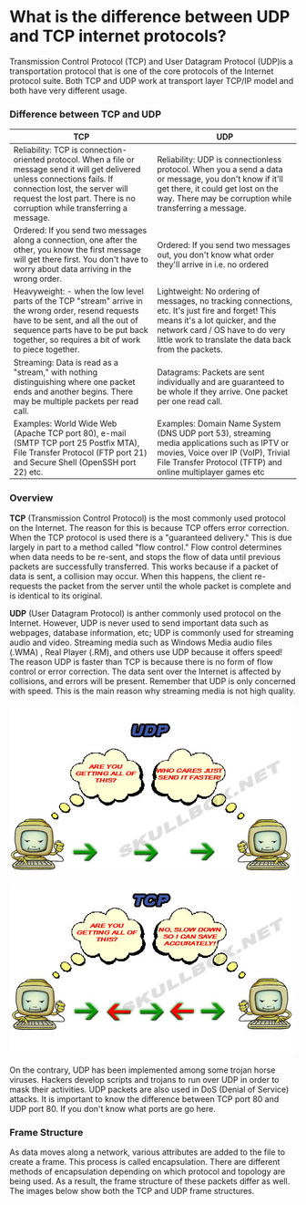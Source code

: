 # What is the difference between UDP and TCP internet protocols?

Transmission Control Protocol (TCP) and User Datagram Protocol (UDP)is a transportation protocol that is one of the core protocols of the Internet protocol suite. Both TCP and UDP work at transport layer TCP/IP model and both have very different usage.

### Difference between TCP and UDP

|TCP	| UDP
| --    | --
|Reliability: TCP is connection-oriented protocol. When a file or message send it will get delivered unless connections fails. If connection lost, the server will request the lost part. There is no corruption while transferring a message.	|Reliability: UDP is connectionless protocol. When you a send a data or message, you don't know if it'll get there, it could get lost on the way. There may be corruption while transferring a message.
|Ordered: If you send two messages along a connection, one after the other, you know the first message will get there first. You don't have to worry about data arriving in the wrong order.|Ordered: If you send two messages out, you don't know what order they'll arrive in i.e. no ordered
|Heavyweight: - when the low level parts of the TCP "stream" arrive in the wrong order, resend requests have to be sent, and all the out of sequence parts have to be put back together, so requires a bit of work to piece together.	| Lightweight: No ordering of messages, no tracking connections, etc. It's just fire and forget! This means it's a lot quicker, and the network card / OS have to do very little work to translate the data back from the packets.
|Streaming: Data is read as a "stream," with nothing distinguishing where one packet ends and another begins. There may be multiple packets per read call.	|Datagrams: Packets are sent individually and are guaranteed to be whole if they arrive. One packet per one read call.
|Examples: World Wide Web (Apache TCP port 80), e-mail (SMTP TCP port 25 Postfix MTA), File Transfer Protocol (FTP port 21) and Secure Shell (OpenSSH port 22) etc. |Examples: Domain Name System (DNS UDP port 53), streaming media applications such as IPTV or movies, Voice over IP (VoIP), Trivial File Transfer Protocol (TFTP) and online multiplayer games etc

### Overview

**TCP** (Transmission Control Protocol) is the most commonly used protocol on the Internet. The reason for this is because TCP offers error correction. When the TCP protocol is used there is a "guaranteed delivery." This is due largely in part to a method called "flow control." Flow control determines when data needs to be re-sent, and stops the flow of data until previous packets are successfully transferred. This works because if a packet of data is sent, a collision may occur. When this happens, the client re-requests the packet from the server until the whole packet is complete and is identical to its original. 

**UDP** (User Datagram Protocol) is anther commonly used protocol on the Internet. However, UDP is never used to send important data such as webpages, database information, etc; UDP is commonly used for streaming audio and video. Streaming media such as Windows Media audio files (.WMA) , Real Player (.RM), and others use UDP because it offers speed! The reason UDP is faster than TCP is because there is no form of flow control or error correction. The data sent over the Internet is affected by collisions, and errors will be present. Remember that UDP is only concerned with speed. This is the main reason why streaming media is not high quality.

![](udp.jpg)

![](tcp.jpg)

On the contrary, UDP has been implemented among some trojan horse viruses. Hackers develop scripts and trojans to run over UDP in order to mask their activities. UDP packets are also used in DoS (Denial of Service) attacks. It is important to know the difference between TCP port 80 and UDP port 80. If you don't know what ports are go here. 

### Frame Structure

As data moves along a network, various attributes are added to the file to create a frame. This process is called encapsulation. There are different methods of encapsulation depending on which protocol and topology are being used. As a result, the frame structure of these packets differ as well. The images below show both the TCP and UDP frame structures. 

